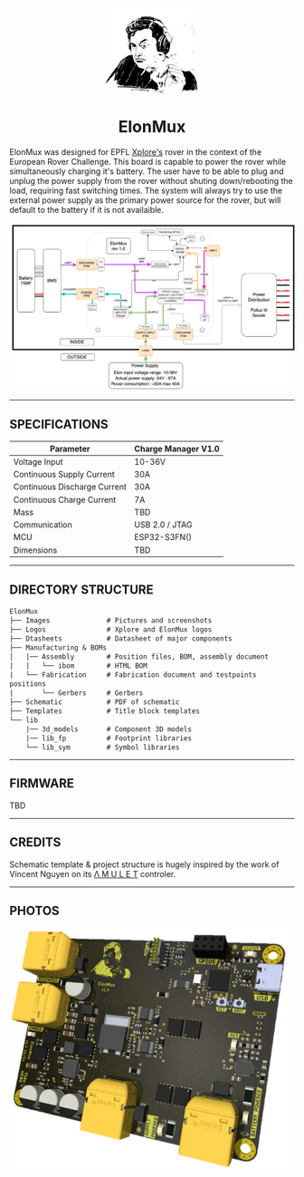 <p align="center" width="100%">
  <source media="(prefers-color-scheme: dark)" width="33%" srcset="./Logos/PuffMux.svg">
  <source media="(prefers-color-scheme: light)" width="33%" srcset="./Logos/PuffMux.svg">
  <img alt="ElonMux logo" width="33%" src="./Logos/PuffMux.svg">
</p>

<h1 align="center">ElonMux</h1>

ElonMux was designed for EPFL [Xplore's](https://github.com/EPFLXplore) rover in the context of the European Rover Challenge. This board is capable to power the rover while simultaneously charging it's battery. The user have to be able to plug and unplug the power supply from the rover without shuting down/rebooting the load, requiring fast switching times. 
The system will always try to use the external power supply as the primary power source for the rover, but will default to the battery if it is not availaible.

<p align="center" width="100%">
    <img src="./Images/ElonMux_r1.png">
</p>

***

## SPECIFICATIONS

| Parameter | Charge Manager V1.0 | 
| --- | --- |
| Voltage Input | 10-36V |
| Continuous Supply Current | 30A |
| Continuous Discharge Current | 30A |
| Continuous Charge Current | 7A |
| Mass | TBD |
| Communication | USB 2.0 / JTAG |
| MCU | ESP32-S3FN() |
| Dimensions | TBD |

***

## DIRECTORY STRUCTURE

```
ElonMux
├── Images              # Pictures and screenshots
├── Logos               # Xplore and ElonMux logos
├── Dtasheets           # Datasheet of major components
├── Manufacturing & BOMs
│   |── Assembly        # Position files, BOM, assembly document
|   |   └── ibom        # HTML BOM
|   └── Fabrication     # Fabrication document and testpoints positions
|       └── Gerbers     # Gerbers
├── Schematic           # PDF of schematic
├── Templates           # Title block templates
└── lib
    |── 3d_models       # Component 3D models
    |── lib_fp          # Footprint libraries
    └── lib_sym         # Symbol libraries
```

***

## FIRMWARE

TBD

***

## CREDITS

Schematic template & project structure is hugely inspired by the work of Vincent Nguyen on its [Λ M U L E T](https://github.com/EPFLXplore/XRE_LeggedRobot_HW/tree/master/amulet_controller) controler.

***

## PHOTOS

<p align="center" width="100%">
    <img src="./Images/ElonMuxFront.png">
</p>
